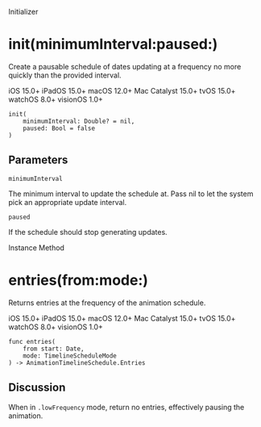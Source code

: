 Initializer

# init(minimumInterval:paused:)

Create a pausable schedule of dates updating at a frequency no more quickly
than the provided interval.

iOS 15.0+  iPadOS 15.0+  macOS 12.0+  Mac Catalyst 15.0+  tvOS 15.0+  watchOS
8.0+  visionOS 1.0+

    
    
    init(
        minimumInterval: Double? = nil,
        paused: Bool = false
    )

##  Parameters

`minimumInterval`

    

The minimum interval to update the schedule at. Pass nil to let the system
pick an appropriate update interval.

`paused`

    

If the schedule should stop generating updates.

Instance Method

# entries(from:mode:)

Returns entries at the frequency of the animation schedule.

iOS 15.0+  iPadOS 15.0+  macOS 12.0+  Mac Catalyst 15.0+  tvOS 15.0+  watchOS
8.0+  visionOS 1.0+

    
    
    func entries(
        from start: Date,
        mode: TimelineScheduleMode
    ) -> AnimationTimelineSchedule.Entries

## Discussion

When in `.lowFrequency` mode, return no entries, effectively pausing the
animation.

